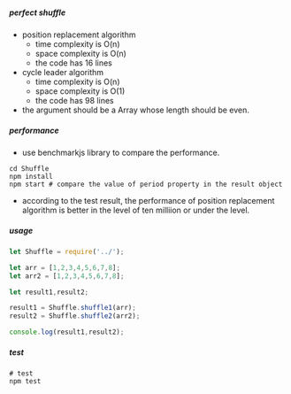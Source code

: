 ##### perfect shuffle
- position replacement algorithm
    - time complexity is O(n)
    - space complexity is O(n)
    - the code has 16 lines
- cycle leader algorithm
    - time complexity is O(n)
    - space complexity is O(1)
    - the code has 98 lines
- the argument should be a Array whose length should be even.

##### performance
- use benchmarkjs library to compare the performance.
```shell
cd Shuffle
npm install
npm start # compare the value of period property in the result object
```
- according to the test result, the performance of position replacement algorithm is better in the level of ten milliion or under the level.

##### usage

```javascript
let Shuffle = require('../');

let arr = [1,2,3,4,5,6,7,8];
let arr2 = [1,2,3,4,5,6,7,8];

let result1,result2;

result1 = Shuffle.shuffle1(arr);
result2 = Shuffle.shuffle2(arr2);

console.log(result1,result2);
```

##### test 
```shell
# test
npm test
```

